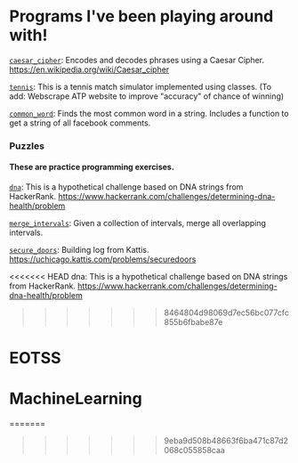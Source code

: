 
# Programs I've been playing around with!

[`caesar_cipher`](https://github.com/natashamathur/natasha/blob/master/caesar_cipher): Encodes and decodes phrases using a Caesar Cipher. 
https://en.wikipedia.org/wiki/Caesar_cipher

[`tennis`](https://github.com/natashamathur/natasha/blob/master/tennis.py): This is a tennis match simulator implemented using classes. (To add: Webscrape ATP website to improve "accuracy" of chance of winning)

[`common_word`](https://github.com/natashamathur/natasha/blob/master/common_word.py): Finds the most common word in a string. Includes a function to get a string of all facebook comments. 

###  Puzzles

#### These are practice programming exercises. 

[`dna`](https://github.com/natashamathur/natasha/blob/master/Puzzles/dna): This is a hypothetical challenge based on DNA strings from HackerRank. https://www.hackerrank.com/challenges/determining-dna-health/problem

[`merge_intervals`](https://github.com/natashamathur/natasha/blob/master/Puzzles/merge_intervals): Given a collection of intervals, merge all overlapping intervals.

[`secure_doors`](https://github.com/natashamathur/natasha/blob/master/Puzzles/secure_doors): Building log from Kattis. https://uchicago.kattis.com/problems/securedoors






<<<<<<< HEAD
dna: This is a hypothetical challenge based on DNA strings from HackerRank. https://www.hackerrank.com/challenges/determining-dna-health/problem
>>>>>>> 8464804d98069d7ec56bc077cfc855b6fbabe87e
# EOTSS
# MachineLearning
=======
>>>>>>> 9eba9d508b48663f6ba471c87d2068c055858caa
